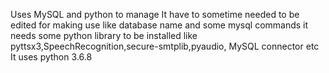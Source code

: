 Uses MySQL and python to manage It have to sometime needed to be edited for making use like database name and some mysql commands it needs some python library to be installed like pyttsx3,SpeechRecognition,secure-smtplib,pyaudio, MySQL connector etc It uses python 3.6.8
